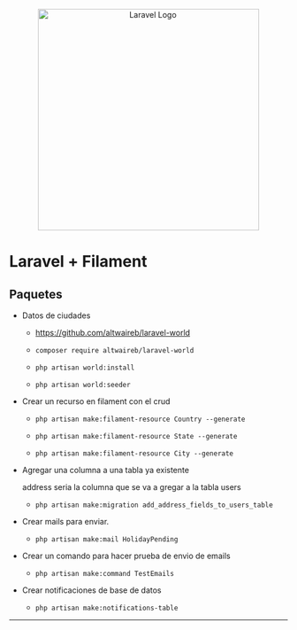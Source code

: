 <p align="center"><a href="https://laravel.com" target="_blank"><img src="https://raw.githubusercontent.com/laravel/art/master/logo-lockup/5%20SVG/2%20CMYK/1%20Full%20Color/laravel-logolockup-cmyk-red.svg" width="400" alt="Laravel Logo"></a></p>

# Laravel + Filament

## Paquetes

-   Datos de ciudades

    - https://github.com/altwaireb/laravel-world

    -   `composer require altwaireb/laravel-world`

    -   `php artisan world:install`

    -   `php artisan world:seeder`

- Crear un recurso en filament con el crud

    - `php artisan make:filament-resource Country --generate`

    - `php artisan make:filament-resource State --generate`

    - `php artisan make:filament-resource City --generate`

- Agregar una columna a una tabla ya existente

    address seria la columna que se va a gregar a la tabla users

    - `php artisan make:migration add_address_fields_to_users_table`

- Crear mails para enviar.

    - `php artisan make:mail HolidayPending`

- Crear un comando para hacer prueba de envio de emails
    
    - `php artisan make:command TestEmails`

- Crear notificaciones de base de datos

    - `php artisan make:notifications-table`

---

